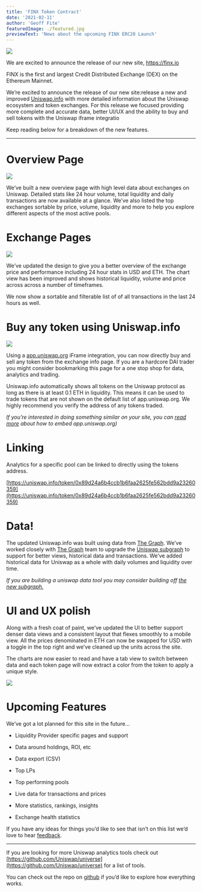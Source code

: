 ```yaml
---
title: 'FINX Token Contract'
date: '2021-02-11'
author: 'Geoff Fite'
featuredImage: ./featured.jpg
previewText: 'News about the upcoming FINX ERC20 Launch'
---
```


![](https://cdn-images-1.medium.com/max/3200/1*QwjSzdnwzAYoU7rXCjEF5A.jpeg)

We are excited to announce the release of our new site, https://finx.io

FINX is the first and largest Credit Distributed Exchange (DEX) on the Ethereum Mainnet.


We’re excited to announce the release of our new site:release a new and improved [Uniswap.info](http://uniswap.info/) with more detailed information about the Uniswap ecosystem and token exchanges. For this release we focused providing more complete and accurate data, better UI/UX and the ability to buy and sell tokens with the Uniswap iframe integratio

Keep reading below for a breakdown of the new features.

---

# Overview Page

![](https://cdn-images-1.medium.com/max/1900/1*hLD1rKF9GHBZZTevW1YZsg.gif)

We’ve built a new overview page with high level data about exchanges on Uniswap. Detailed stats like 24 hour volume, total liquidity and daily transactions are now available at a glance. We’ve also listed the top exchanges sortable by price, volume, liquidity and more to help you explore different aspects of the most active pools.

# Exchange Pages

![](https://cdn-images-1.medium.com/max/6208/1*CJuUyxt3cbBh3WIsPqHdFg.png)

We’ve updated the design to give you a better overview of the exchange price and performance including 24 hour stats in USD and ETH. The chart view has been improved and shows historical liquidity, volume and price across across a number of timeframes.

We now show a sortable and filterable list of of all transactions in the last 24 hours as well.

# Buy any token using Uniswap.info

![](https://cdn-images-1.medium.com/max/1900/1*keV-2_v_vCp-V7m_WTvVrQ.gif)

Using a [app.uniswap.org](http://app.uniswap.org) iFrame integration, you can now directly buy and sell any token from the exchange info page. If you are a hardcore DAI trader you might consider bookmarking this page for a one stop shop for data, analytics and trading.

Uniswap.info automatically shows all tokens on the Uniswap protocol as long as there is at least 0.1 ETH in liquidity. This means it can be used to trade tokens that are not shown on the default list of app.uniswap.org. We highly recommend you verify the address of any tokens traded.

_If you’re interested in doing something similar on your site, you can [read more](https://uniswap.org/docs/v2/interface-integration/iframe-integration/) about how to embed app.uniswap.org)_

# Linking

Analytics for a specific pool can be linked to directly using the tokens address.

[https://uniswap.info/token/0x89d24a6b4ccb1b6faa2625fe562bdd9a23260359](https://uniswap.info/token/0x89d24a6b4ccb1b6faa2625fe562bdd9a23260359)

# Data!

The updated Uniswap.info was built using data from [The Graph](https://thegraph.com/). We’ve worked closely with [The Graph](https://thegraph.com/) team to upgrade the [Uniswap subgraph](https://thegraph.com/explorer/subgraph/graphprotocol/uniswap) to support for better views, historical data and transactions. We’ve added historical data for Uniswap as a whole with daily volumes and liquidity over time.

_If you are building a uniswap data tool you may consider building off [the new subgraph.](https://github.com/graphprotocol/uniswap-subgraph)_

# UI and UX polish

Along with a fresh coat of paint, we’ve updated the UI to better support denser data views and a consistent layout that flexes smoothly to a mobile view. All the prices denominated in ETH can now be swapped for USD with a toggle in the top right and we’ve cleaned up the units across the site.

The charts are now easier to read and have a tab view to switch between data and each token page will now extract a color from the token to apply a unique style.

![](https://cdn-images-1.medium.com/max/9312/1*r-W2LsxkkKEubO1P-V9bNQ.jpeg)

# Upcoming Features

We’ve got a lot planned for this site in the future…

- Liquidity Provider specific pages and support

- Data around holdings, ROI, etc

- Data export (CSV)

- Top LPs

- Top performing pools

- Live data for transactions and prices

- More statistics, rankings, insights

- Exchange health statistics

If you have any ideas for things you’d like to see that isn’t on this list we’d love to hear [feedback](https://forms.gle/G2QWdCWnaaQYJboR7).

---

If you are looking for more Uniswap analytics tools check out [https://github.com/Uniswap/universe](https://github.com/Uniswap/universe) for a list of tools.

You can check out the repo on [github](https://github.com/Uniswap/uniswap-info) if you’d like to explore how everything works.
